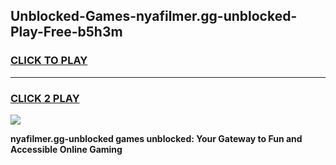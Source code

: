 
## Unblocked-Games-nyafilmer.gg-unblocked-Play-Free-b5h3m
<h3>
<a href="https://premium76.site?title=nyafilmer.gg-unblocked&ref=20M">CLICK TO PLAY</a></h3>
<hr>

<h3>
<a href="https://premium76.site?title=nyafilmer.gg-unblocked&ref=20M">CLICK 2 PLAY</a>
  
</h3>

<a href="https://premium76.site?title=nyafilmer.gg-unblocked&ref=19M"><img src="https://clearcache.store/games.png"></a>


**nyafilmer.gg-unblocked games unblocked: Your Gateway to Fun and Accessible Online Gaming**
